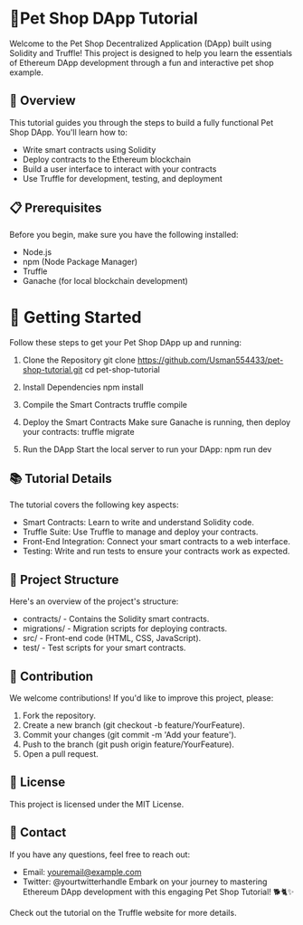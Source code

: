 # 🐾Pet Shop DApp Tutorial
Welcome to the Pet Shop Decentralized Application (DApp) built using Solidity and Truffle! This project is designed to help you learn the essentials of Ethereum DApp development through a fun and interactive pet shop example.

## 🌟 Overview
This tutorial guides you through the steps to build a fully functional Pet Shop DApp. You'll learn how to:
- Write smart contracts using Solidity
- Deploy contracts to the Ethereum blockchain
- Build a user interface to interact with your contracts
- Use Truffle for development, testing, and deployment

## 📋 Prerequisites
Before you begin, make sure you have the following installed:
- Node.js
- npm (Node Package Manager)
- Truffle
- Ganache (for local blockchain development)

# 🚀 Getting Started
Follow these steps to get your Pet Shop DApp up and running:

1. Clone the Repository
git clone https://github.com/Usman554433/pet-shop-tutorial.git
cd pet-shop-tutorial

2. Install Dependencies
npm install

3. Compile the Smart Contracts
truffle compile

4. Deploy the Smart Contracts
Make sure Ganache is running, then deploy your contracts:
truffle migrate

5. Run the DApp
Start the local server to run your DApp:
npm run dev

## 📚 Tutorial Details
The tutorial covers the following key aspects:
- Smart Contracts: Learn to write and understand Solidity code.
- Truffle Suite: Use Truffle to manage and deploy your contracts.
- Front-End Integration: Connect your smart contracts to a web interface.
- Testing: Write and run tests to ensure your contracts work as expected.

## 🔧 Project Structure
Here's an overview of the project's structure:
- contracts/ - Contains the Solidity smart contracts.
- migrations/ - Migration scripts for deploying contracts.
- src/ - Front-end code (HTML, CSS, JavaScript).
- test/ - Test scripts for your smart contracts.

## 🤝 Contribution
We welcome contributions! If you'd like to improve this project, please:

1. Fork the repository.
2. Create a new branch (git checkout -b feature/YourFeature).
3. Commit your changes (git commit -m 'Add your feature').
4. Push to the branch (git push origin feature/YourFeature).
5. Open a pull request.

## 📜 License
This project is licensed under the MIT License.

## 💬 Contact
If you have any questions, feel free to reach out:

- Email: youremail@example.com
- Twitter: @yourtwitterhandle
Embark on your journey to mastering Ethereum DApp development with this engaging Pet Shop Tutorial! 🐕🐈✨

Check out the tutorial on the Truffle website for more details.
